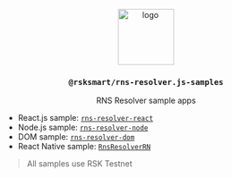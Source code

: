 <p align="middle">
  <img src="https://www.rifos.org/assets/img/logo.svg" alt="logo" height="100" >
</p>
<h3 align="middle"><code>@rsksmart/rns-resolver.js-samples</code></h3>
<p align="middle">
    RNS Resolver sample apps
</p>

- React.js sample: [`rns-resolver-react`](rns-resolver-react)
- Node.js sample: [`rns-resolver-node`](rns-resolver-node)
- DOM sample: [`rns-resolver-dom`](rns-resolver-dom)
- React Native sample: [`RnsResolverRN`](RnsResolverRN)

> All samples use RSK Testnet
